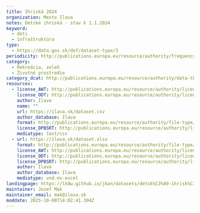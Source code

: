 ```yaml
---
title: Ihriská 2024
organization: Mesto Ilava
notes: Detské ihriská - stav k 1.1.2024
keyword:
  - deti
  - infraštruktúra
type:
  - https://data.gov.sk/def/dataset-type/3
periodicity: http://publications.europa.eu/resource/authority/frequency/ANNUAL
category:
  - Rekreácia, zeleň
  - Životné prostredie
category_dcat: http://publications.europa.eu/resource/authority/data-theme/EDUC
resources:
  - license_AWT: http://publications.europa.eu/resource/authority/licence/CC0
    license_ODT: http://publications.europa.eu/resource/authority/licence/CC0
    author: Ilava
    name: ""
    url: https://ilava.sk/dataset.csv
    author_database: Ilava
    format: http://publications.europa.eu/resource/authority/file-type/CSV
    license_DPBSRT: http://publications.europa.eu/resource/authority/licence/CC_BY_4_0
    mediatype: text/csv
  - url: https://ilava.sk/dataset.xlsx
    format: http://publications.europa.eu/resource/authority/file-type/XLSX
    license_AWT: http://publications.europa.eu/resource/authority/licence/CC0
    license_ODT: http://publications.europa.eu/resource/authority/licence/CC0
    license_DPBSRT: http://publications.europa.eu/resource/authority/licence/CC_BY_4_0
    author: Ilava
    author_database: Ilava
    mediatype: vnd.ms-excel
landingpage: https://lk8w.github.io/jkan/datasets/detsk%C3%A9-ihrisk%C3%A1-2024/
maintainer: Jozef Mak
maintainer_email: mak@ilava.sk
moddate: 2025-10-08T14:02:41.394Z
---
```

